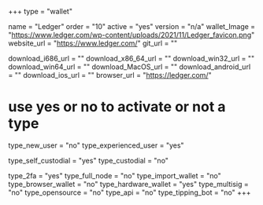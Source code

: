 +++
type = "wallet"

name = "Ledger"
order = "10"
active = "yes"
version = "n/a"
wallet_Image = "https://www.ledger.com/wp-content/uploads/2021/11/Ledger_favicon.png"
website_url = "https://www.ledger.com/"
git_url = ""

download_i686_url = ""
download_x86_64_url = ""
download_win32_url = ""
download_win64_url = ""
download_MacOS_url = ""
download_android_url = ""
download_ios_url = ""
browser_url = "https://ledger.com/"

# use yes or no to activate or not a type
type_new_user = "no"
type_experienced_user = "yes"

type_self_custodial = "yes"
type_custodial = "no"

type_2fa = "yes"
type_full_node = "no"
type_import_wallet = "no"
type_browser_wallet = "no"
type_hardware_wallet = "yes"
type_multisig = "no"
type_opensource = "no"
type_api = "no"
type_tipping_bot = "no"
+++